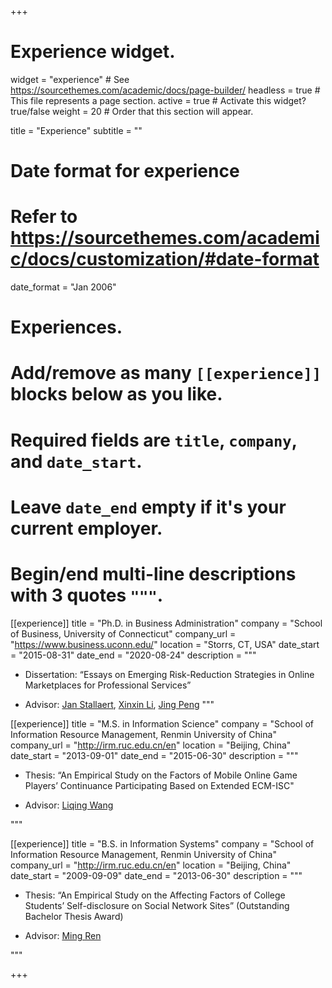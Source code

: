 +++
# Experience widget.
widget = "experience"  # See https://sourcethemes.com/academic/docs/page-builder/
headless = true  # This file represents a page section.
active = true  # Activate this widget? true/false
weight = 20  # Order that this section will appear.

title = "Experience"
subtitle = ""

# Date format for experience
#   Refer to https://sourcethemes.com/academic/docs/customization/#date-format
date_format = "Jan 2006"

# Experiences.
#   Add/remove as many `[[experience]]` blocks below as you like.
#   Required fields are `title`, `company`, and `date_start`.
#   Leave `date_end` empty if it's your current employer.
#   Begin/end multi-line descriptions with 3 quotes `"""`.
[[experience]]
  title = "Ph.D. in Business Administration"
  company = "School of Business, University of Connecticut"
  company_url = "https://www.business.uconn.edu/"
  location = "Storrs, CT, USA"
  date_start = "2015-08-31"
  date_end = "2020-08-24"
  description = """<br />

  * Dissertation: “Essays on Emerging Risk-Reduction Strategies in Online Marketplaces for Professional Services”
  
  * Advisor: [Jan Stallaert](https://www.business.uconn.edu/person/jan-stallaert/), [Xinxin Li](https://www.business.uconn.edu/person/xinxin-li/), [Jing Peng](https://www.business.uconn.edu/person/jing-peng/)
  """

[[experience]]
  title = "M.S. in Information Science"
  company = "School of Information Resource Management, Renmin University of China"
  company_url = "http://irm.ruc.edu.cn/en"
  location = "Beijing, China"
  date_start = "2013-09-01"
  date_end = "2015-06-30"
  description = """<br />

  * Thesis: “An Empirical Study on the Factors of Mobile Online Game Players’ Continuance Participating Based on Extended ECM-ISC"
  
  * Advisor: [Liqing Wang](http://sirm.ruc.edu.cn/faculty/information/2009/0420/27.html)

  """
  
[[experience]]
  title = "B.S. in Information Systems"
  company = "School of Information Resource Management, Renmin University of China"
  company_url = "http://irm.ruc.edu.cn/en"
  location = "Beijing, China"
  date_start = "2009-09-09"
  date_end = "2013-06-30"
  description = """<br />
  
  * Thesis: “An Empirical Study on the Affecting Factors of College Students’ Self-disclosure on Social Network Sites” (Outstanding Bachelor Thesis Award)
  
  * Advisor: [Ming Ren](http://sirm.ruc.edu.cn/faculty/technologies/2009/1121/155.html)
  
  """

+++
